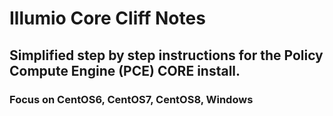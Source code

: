 # Illumio Core Cliff Notes

## Simplified step by step instructions for the Policy Compute Engine (PCE) CORE install.

### Focus on CentOS6, CentOS7, CentOS8, Windows
